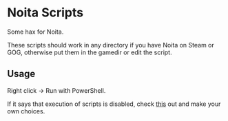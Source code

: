 # Noita Scripts

Some hax for Noita.

These scripts should work in any directory if you have Noita on Steam or GOG, otherwise put them in the gamedir or edit the script.

## Usage

Right click -> Run with PowerShell.

If it says that execution of scripts is disabled, check [this](https://stackoverflow.com/questions/4037939/powershell-says-execution-of-scripts-is-disabled-on-this-system) out and make your own choices.